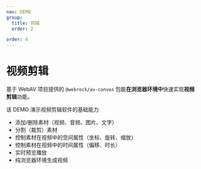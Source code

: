 ```yaml
---
nav: DEMO
group:
  title: 剪辑
  order: 2

order: 4
---
```


# 视频剪辑

基于 WebAV 项目提供的 `@webrock/av-canvas` 包能**在浏览器环境中**快速实现**视频剪辑**功能。

该 DEMO 演示视频剪辑软件的基础能力

- 添加/删除素材（视频、音频、图片、文字）
- 分割（裁剪）素材
- 控制素材在视频中的空间属性（坐标、旋转、缩放）
- 控制素材在视频中的时间属性（偏移、时长）
- 实时预览播放
- 纯浏览器环境生成视频

<code src="./6_4_1-video-editor.tsx"></code>
